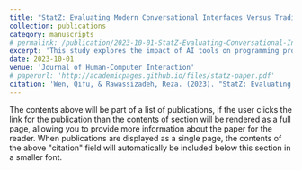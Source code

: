 ```yaml
---
title: "StatZ: Evaluating Modern Conversational Interfaces Versus Traditional Statistical Tools in Data Analysis"
collection: publications
category: manuscripts
# permalink: /publication/2023-10-01-StatZ-Evaluating-Conversational-Interfaces
excerpt: 'This study explores the impact of AI tools on programming productivity, comparing modern conversational interfaces with traditional statistical tools.'
date: 2023-10-01
venue: 'Journal of Human-Computer Interaction'
# paperurl: 'http://academicpages.github.io/files/statz-paper.pdf'
citation: 'Wen, Qifu, & Rawassizadeh, Reza. (2023). "StatZ: Evaluating Modern Conversational Interfaces Versus Traditional Statistical Tools in Data Analysis." <i>Manuscript</i>.'
---
```


The contents above will be part of a list of publications, if the user clicks the link for the publication than the contents of section will be rendered as a full page, allowing you to provide more information about the paper for the reader. When publications are displayed as a single page, the contents of the above "citation" field will automatically be included below this section in a smaller font.